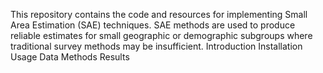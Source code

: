This repository contains the code and resources for implementing Small Area Estimation (SAE) techniques. SAE methods are used to produce reliable estimates for small geographic or demographic subgroups where traditional survey methods may be insufficient.
Introduction
Installation
Usage
Data
Methods
Results
